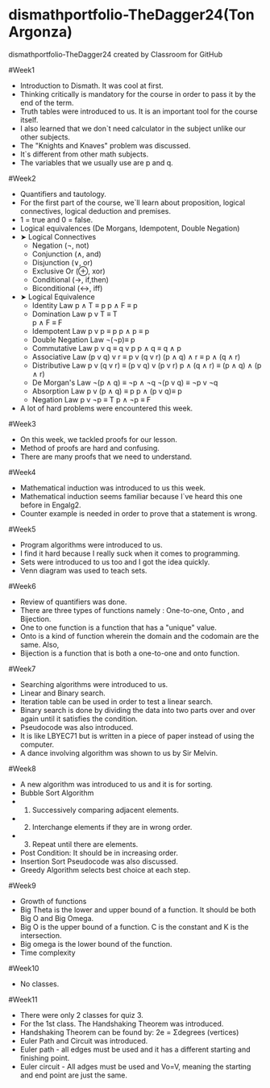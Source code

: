 # dismathportfolio-TheDagger24(Ton Argonza)
dismathportfolio-TheDagger24 created by Classroom for GitHub

#Week1
- Introduction to Dismath. It was cool at first.
- Thinking critically is mandatory for the course in order to pass it by the end of the term.
- Truth tables were introduced to us. It is an important tool for the course itself.
- I also learned that we don`t need calculator in the subject unlike our other subjects.
- The "Knights and Knaves" problem was discussed.
- It`s different from other math subjects. 
- The variables that we usually use are p and q.

#Week2
- Quantifiers and tautology.
- For the first part of the course, we`ll learn about proposition, logical connectives, logical deduction and premises.
- 1 = true and 0 = false.
- Logical equivalences (De Morgans, Idempotent, Double Negation)
- ➤ Logical Connectives
   - Negation (¬, not)
   - Conjunction (∧, and)
   - Disjunction (∨, or)
   - Exclusive Or (⊕, xor)
   - Conditional (→, if,then)
   - Biconditional (↔, iff)
- ➤ Logical Equivalence
   -  Identity Law
      p ∧ T ≡ p
      p ∧ F ≡ p
   - Domination Law
      p v T ≡ T  
      p ∧ F ≡ F 
   - Idempotent Law
      p v p ≡ p 
      p ∧ p ≡ p 
   - Double Negation Law
      ¬(¬p)≡ p 
   - Commutative Law
      p v q ≡ q v p
      p ∧ q ≡ q ∧ p 
   - Associative Law
      (p v q) v r ≡ p v (q v r) 
      (p ∧ q) ∧ r ≡ p ∧ (q ∧ r)
   - Distributive Law
      p v (q v r) ≡ (p v q) v (p v r)
      p ∧ (q ∧ r) ≡ (p ∧ q) ∧ (p ∧ r) 
   - De Morgan's Law
    ¬(p ∧ q) ≡ ¬p ∧ ¬q
    ¬(p v q) ≡ ¬p v ¬q 
   - Absorption Law
     p v (p ∧ q) ≡ p 
     p ∧ (p v q)≡ p 
   - Negation Law
     p v ¬p ≡ T
     p ∧ ¬p ≡ F 
- A lot of hard problems were encountered this week.

#Week3
- On this week, we tackled proofs for our lesson.
- Method of proofs are hard and confusing.
- There are many proofs that we need to understand.

#Week4
- Mathematical induction was introduced to us this week. 
- Mathematical induction seems familiar because I`ve heard this one before in Engalg2.
- Counter example is needed in order to prove that a statement is wrong.

#Week5
- Program algorithms were introduced to us.
- I find it hard because I really suck when it comes to programming. 
- Sets were introduced to us too and I got the idea quickly.
- Venn diagram was used to teach sets.


#Week6
- Review of quantifiers was done.
- There are three types of functions namely : One-to-one, Onto , and Bijection.
- One to one function is a function that has a "unique" value.
- Onto is a kind of function wherein the domain and the codomain are the same. Also,
- Bijection is a function that is both a one-to-one and onto function.


#Week7
- Searching algorithms were introduced to us.
- Linear and Binary search.
- Iteration table can be used in order to test a linear search.
- Binary search is done by dividing the data into two parts over and over again until it satisfies the condition.
- Pseudocode was also introduced.
- It is like LBYEC71 but is written in a piece of paper instead of using the computer.
- A dance involving algorithm was shown to us by Sir Melvin.


#Week8
- A new algorithm was introduced to us and it is for sorting.
- Bubble Sort Algorithm 
-   1. Successively comparing adjacent elements.
-   2. Interchange elements if they are in wrong order.
-   3. Repeat until there are elements.
-   Post Condition: It should be in increasing order.
- Insertion Sort Pseudocode was also discussed.
- Greedy Algorithm selects best choice at each step.

#Week9
- Growth of functions
- Big Theta is the lower and upper bound of a function. It should be both Big O and Big Omega.
- Big O is the upper bound of a function. C is the constant and K is the intersection.
- Big omega is the lower bound of the function.
- Time complexity

#Week10
- No classes.

#Week11
- There were only 2 classes for quiz 3.
- For the 1st class. The Handshaking Theorem was introduced.
- Handshaking Theorem can be found by: 2e = Σdegrees (vertices)
- Euler Path and Circuit was introduced.
- Euler path - all edges must be used and it has a different starting and finishing point.
- Euler circuit - All adges must be used and Vo=V, meaning the starting and end point are just the same.


